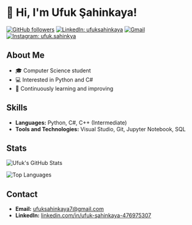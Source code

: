 # 👋 Hi, I'm Ufuk Şahinkaya!

[![GitHub followers](https://img.shields.io/github/followers/ufuksahinkaya7?style=social)](https://github.com/ufuksahinkaya7?tab=followers)
[![LinkedIn: ufuksahinkaya](https://img.shields.io/badge/-ufuksahinkaya-blue?style=flat-square&logo=Linkedin&logoColor=white&link=https://www.linkedin.com/in/ufuk-%C5%9Fahinkaya-476975307/)](https://www.linkedin.com/in/ufuk-%C5%9Fahinkaya-476975307/)
[![Gmail](https://img.shields.io/badge/-ufuksahinkaya7@gmail.com-red?style=flat-square&logo=Gmail&logoColor=white&link=mailto:ufuksahinkaya7@gmail.com)](mailto:ufuksahinkaya7@gmail.com)
[![Instagram: ufuk.sahinkya](https://img.shields.io/badge/-Instagram-%23E4405F?style=for-the-badge&logo=instagram&logoColor=white)](https://www.instagram.com/ufuk.sahinkya?igsh=Njc0cmczeWwyY2Rl)

## About Me
- 🎓 Computer Science student
- 💻 Interested in Python and C#
- 🌱 Continuously learning and improving

## Skills

- **Languages:** Python, C#, C++ (Intermediate)
- **Tools and Technologies:** Visual Studio, Git, Jupyter Notebook, SQL


## Stats

![Ufuk's GitHub Stats](https://github-readme-stats.vercel.app/api?username=ufuksahinkaya&show_icons=true&theme=radical)

![Top Languages](https://github-readme-stats.vercel.app/api/top-langs/?username=ufuksahinkaya&layout=compact&theme=radical)


## Contact

- **Email:** [ufuksahinkaya7@gmail.com](mailto:ufuksahinkaya7@gmail.com)
- **LinkedIn:** [linkedin.com/in/ufuk-şahinkaya-476975307](https://www.linkedin.com/in/ufuk-%C5%9Fahinkaya-476975307/)
